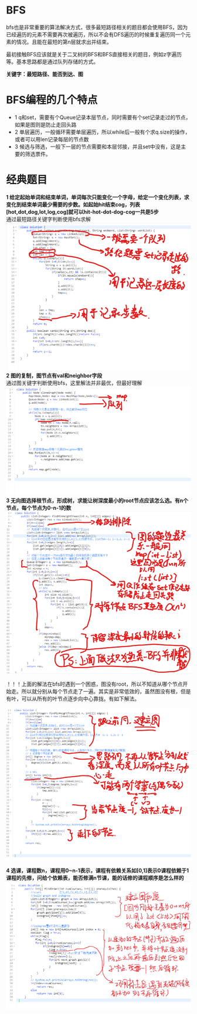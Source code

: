 # BFS
bfs也是非常重要的算法解决方式，很多最短路径相关的题目都会使用BFS，因为已经遍历的元素不需要再次被遍历，所以不会有DFS遍历的时候重复遍历同一个元素的情况。且能在最短的第n层就求出并结束。

最初接触BFS应该就是关于二叉树的BFS和BFS直接相关的题目，例如z字遍历等。基本思路都是通过队列存储的方式。

**关键字：最短路径、能否到达、图**

# BFS编程的几个特点
- 1 q和set，需要有个Queue记录本层节点，同时需要有个set记录走过的节点，如果是图则是防止走回头路
- 2 单层遍历，一般循环需要单层遍历，所以while后一般有个求q.size的操作，或者可以用len记录每层的节点数
- 3 候选与筛选，一般下一层的节点需要和本层邻接，并且set中没有，这是主要的筛选票件。
# 经典题目
**1 给定起始单词和结束单词，单词每次只能变化一个字母，给定一个变化列表，求变化到结束单词最少需要的步数。如起始hit结束cog，列表[hot,dot,dog,lot,log,cog]就可以hit-hot-dot-dog-cog一共是5步**  
通过最短路径关键字判断使用bfs求解  
![bfs](img/bfs1.png)  
**2 图的复制，图节点有val和neighbor字段**  
通过图关键字判断使用bfs，这里解法并非最优，但最好理解
![bfs](img/bfs2.png)   
**3 无向图选择根节点，形成树，求能让树深度最小的root节点应该怎么选。有n个节点，每个节点为0-n-1的数**  
![bfs](img/bfs3.png)  

！！！上面的解法在bfs时遇到一个困惑，图没有root，所以不知道从哪个节点开始走。所以就分别从每个节点走了一遍。其实是非常低效的，虽然图没有根，但是有叶，可以从所有的叶节点逐步向中心靠拢。有如下解法。

![bfs](img/bfs4.png)  

**4 选课，课程数n，课程用0~n-1表示，课程有依赖关系如[0,1]表示0课程依赖于1课程的先修，问给个依赖表，能否修满n节课，能的话修的课程顺序是怎么样的**  
![bfs](img/bfs5.png)  

